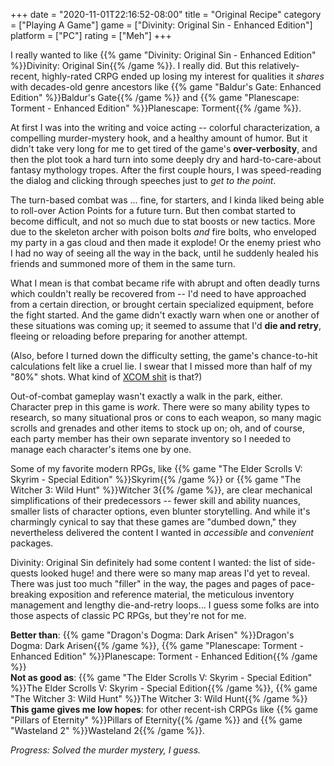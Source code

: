 +++
date = "2020-11-01T22:16:52-08:00"
title = "Original Recipe"
category = ["Playing A Game"]
game = ["Divinity: Original Sin - Enhanced Edition"]
platform = ["PC"]
rating = ["Meh"]
+++

I really wanted to like {{% game "Divinity: Original Sin - Enhanced Edition" %}}Divinity: Original Sin{{% /game %}}.  I really did.  But this relatively-recent, highly-rated CRPG ended up losing my interest for qualities it <i>shares</i> with decades-old genre ancestors like {{% game "Baldur's Gate: Enhanced Edition" %}}Baldur's Gate{{% /game %}} and {{% game "Planescape: Torment - Enhanced Edition" %}}Planescape: Torment{{% /game %}}.

At first I was into the writing and voice acting -- colorful characterization, a compelling murder-mystery hook, and a healthy amount of humor.  But it didn't take very long for me to get tired of the game's <b>over-verbosity</b>, and then the plot took a hard turn into some deeply dry and hard-to-care-about fantasy mythology tropes.  After the first couple hours, I was speed-reading the dialog and clicking through speeches just to <i>get to the point</i>.

The turn-based combat was ... fine, for starters, and I kinda liked being able to roll-over Action Points for a future turn.  But then combat started to become difficult, and not so much due to stat boosts or new tactics.  More due to the skeleton archer with poison bolts <i>and</i> fire bolts, who enveloped my party in a gas cloud and then made it explode!  Or the enemy priest who I had no way of seeing all the way in the back, until he suddenly healed his friends and summoned more of them in the same turn.

What I mean is that combat became rife with abrupt and often deadly turns which couldn't really be recovered from -- I'd need to have approached from a certain direction, or brought certain specialized equipment, before the fight started.  And the game didn't exactly warn when one or another of these situations was coming up; it seemed to assume that I'd <b>die and retry</b>, fleeing or reloading before preparing for another attempt.

(Also, before I turned down the difficulty setting, the game's chance-to-hit calculations felt like a cruel lie.  I swear that I missed more than half of my "80%" shots.  What kind of <a href="https://knowyourmeme.com/photos/1078995-x-com">XCOM shit</a> is that?)

Out-of-combat gameplay wasn't exactly a walk in the park, either.  Character prep in this game is <i>work</i>.  There were so many ability types to research, so many situational pros or cons to each weapon, so many magic scrolls and grenades and other items to stock up on; oh, and of course, each party member has their own separate inventory so I needed to manage each character's items one by one.

Some of my favorite modern RPGs, like {{% game "The Elder Scrolls V: Skyrim - Special Edition" %}}Skyrim{{% /game %}} or {{% game "The Witcher 3: Wild Hunt" %}}Witcher 3{{% /game %}}, are clear mechanical simplifications of their predecessors -- fewer skill and ability nuances, smaller lists of character options, even blunter storytelling.  And while it's charmingly cynical to say that these games are "dumbed down," they nevertheless delivered the content I wanted in <i>accessible</i> and <i>convenient</i> packages.

Divinity: Original Sin definitely had some content I wanted: the list of side-quests looked huge! and there were so many map areas I'd yet to reveal.  There was just too much "filler" in the way, the pages and pages of pace-breaking exposition and reference material, the meticulous inventory management and lengthy die-and-retry loops... I guess some folks are into those aspects of classic PC RPGs, but they're not for me.

<b>Better than</b>: {{% game "Dragon's Dogma: Dark Arisen" %}}Dragon's Dogma: Dark Arisen{{% /game %}}, {{% game "Planescape: Torment - Enhanced Edition" %}}Planescape: Torment - Enhanced Edition{{% /game %}}  
<b>Not as good as</b>: {{% game "The Elder Scrolls V: Skyrim - Special Edition" %}}The Elder Scrolls V: Skyrim - Special Edition{{% /game %}}, {{% game "The Witcher 3: Wild Hunt" %}}The Witcher 3: Wild Hunt{{% /game %}}  
<b>This game gives me low hopes</b>: for other recent-ish CRPGs like {{% game "Pillars of Eternity" %}}Pillars of Eternity{{% /game %}} and {{% game "Wasteland 2" %}}Wasteland 2{{% /game %}}.

<i>Progress: Solved the murder mystery, I guess.</i>
